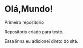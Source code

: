 # Olá,Mundo!
 Primeiro repositorio 

Repositorio criado para teste.

Essa linha eu adicionei direto do site.
